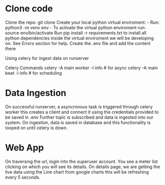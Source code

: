 # Clone code
Clone the repo: git clone <repo name>
Create your local python virtual enviroment: - Run: python3 -m venv env - To activate the virtual python enviroment run: source env/bin/activate
Run pip install -r requirements.txt to install all python dependencies inside the virtual enviroment we will be developing on. See Errors section for help.
Create the .env file and add the content there

Using celery for ingest data on runserver

Celery Commands
celery -A main worker -l info # for async
celery -A main beat -l info # for scheduling

# Data Ingestion
On successful runserver, a asyncronous task is triggered through celery worker
this creates a client and connect it using the credentials provided to be saved in .env
Further topic is subscribed and data is ingested into our system. On ingestion, data is saved in
database and this functionality is looped on until celery is down.

# Web App
On traversing the url, login into the superuser account.
You see a meter list clicking on which you will see its details.
On details page, we are getting the live data using the Line chart from google charts
this will be refreshing every 5 seconds.
